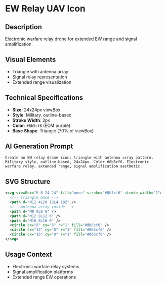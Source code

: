 # EW Relay UAV Icon

## Description
Electronic warfare relay drone for extended EW range and signal amplification.

## Visual Elements
- Triangle with antenna array
- Signal relay representation
- Extended range visualization

## Technical Specifications
- **Size**: 24x24px viewBox
- **Style**: Military, outline-based
- **Stroke Width**: 2px
- **Color**: `#8b5cf6` (ECM purple)
- **Base Shape**: Triangle (70% of viewBox)

## AI Generation Prompt
```
Create an EW relay drone icon: triangle with antenna array pattern. Military style, outline-based, 24x24px. Color #8b5cf6. Electronic warfare relay, extended range, signal amplification aesthetic.
```

## SVG Structure
```svg
<svg viewBox="0 0 24 24" fill="none" stroke="#8b5cf6" stroke-width="2">
  <!-- Triangle base -->
  <path d="M12 4L20 18L4 18Z" />
  <!-- Antenna array inside -->
  <path d="M8 8L8 6" />
  <path d="M12 8L12 6" />
  <path d="M16 8L16 6" />
  <circle cx="8" cy="8" r="1" fill="#8b5cf6" />
  <circle cx="12" cy="8" r="1" fill="#8b5cf6" />
  <circle cx="16" cy="8" r="1" fill="#8b5cf6" />
</svg>
```

## Usage Context
- Electronic warfare relay systems
- Signal amplification platforms
- Extended range EW operations
